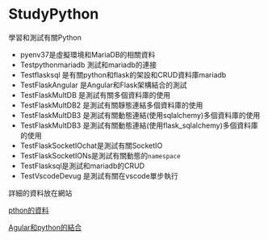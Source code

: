 # StudyPython
學習和測試有關Python
- pyenv37是虛擬環境和MariaDB的相關資料
- Testpythonmariadb 測試和mariadb的連接
- Testflasksql 是有關python和flask的架設和CRUD資料庫mariadb
- TestFlaskAngular 是Angular和Flask架構結合的測試
- TestFlaskMultDB 是測試有關多個資料庫的使用
- TestFlaskMultDB2 是測試有關靜態連結多個資料庫的使用
- TestFlaskMultDB3 是測試有關動態連結(使用sqlalchemy)多個資料庫的使用
- TestFlaskMultDB3 是測試有關動態連結(使用flask_sqlalchemy)多個資料庫的使用
- TestFlaskSocketIOchat是測試有關SocketIO
- TestFlaskSocketIONs是測試有關動態的`namespace`
- TestFlasksql是測試和mariadb的CRUD
- TestVscodeDevug 是測試有關在vscode單步執行

詳細的資料放在網站

[pthon的資料](https://ttom921.github.io/categories/學習/Python/Flask/)

[Agular和python的結合](https://ttom921.github.io/categories/記錄/資料庫/)